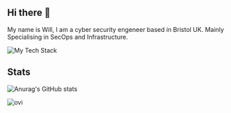 ## Hi there 👋

My name is Will, I am a cyber security engeneer based in Bristol UK. Mainly Specialising in SecOps and Infrastructure.

![My Tech Stack](https://github-readme-tech-stack.vercel.app/api/cards?lineCount=1&width=670&bg=%230D1117&badge=%23161B22&border=%236c00ff&titleColor=%234500ff&line1=Terraform%2CTerraform%2C9c00ff%3BShell%2CShell%2C00ff22%3BPython%2CPython%2C6c6bff%3BLinux%2CLinux%2C000000%3BAWS%2CAWS%2Cffd200%3BPowershell%2CPowershell%2C6698ff%3B)

## Stats
![Anurag's GitHub stats](https://github-readme-stats.vercel.app/api?username=Willk111&theme=dark&show_icons=true)

<img src="https://github-readme-stats.vercel.app/api/top-langs?username=Willk111&show_icons=true&locale=en&layout=compact&theme=chartreuse-dark" alt="ovi" />

<!--
**Willk111/Willk111** is a ✨ _special_ ✨ repository because its `README.md` (this file) appears on your GitHub profile.

Here are some ideas to get you started:

- 🔭 I’m currently working on ...
- 🌱 I’m currently learning ...
- 👯 I’m looking to collaborate on ...
- 🤔 I’m looking for help with ...
- 💬 Ask me about ...
- 📫 How to reach me: ...
- 😄 Pronouns: ...
- ⚡ Fun fact: ...
-->
